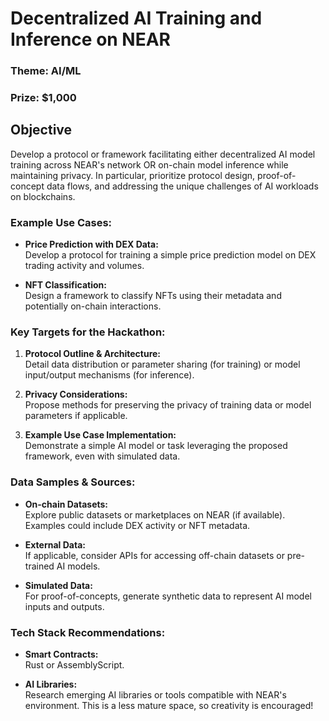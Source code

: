 # Decentralized AI Training and Inference on NEAR
### Theme: AI/ML
### Prize: $1,000

## Objective 
Develop a protocol or framework facilitating either decentralized AI model training across NEAR's network OR on-chain model inference while maintaining privacy. In particular, prioritize protocol design, proof-of-concept data flows, and addressing the unique challenges of AI workloads on blockchains.

### Example Use Cases:
- **Price Prediction with DEX Data:**  
  Develop a protocol for training a simple price prediction model on DEX trading activity and volumes.

- **NFT Classification:**  
  Design a framework to classify NFTs using their metadata and potentially on-chain interactions.

### Key Targets for the Hackathon:
1. **Protocol Outline & Architecture:**  
   Detail data distribution or parameter sharing (for training) or model input/output mechanisms (for inference).

2. **Privacy Considerations:**  
   Propose methods for preserving the privacy of training data or model parameters if applicable.

3. **Example Use Case Implementation:**  
   Demonstrate a simple AI model or task leveraging the proposed framework, even with simulated data.

### Data Samples & Sources:
- **On-chain Datasets:**  
  Explore public datasets or marketplaces on NEAR (if available). Examples could include DEX activity or NFT metadata.

- **External Data:**  
  If applicable, consider APIs for accessing off-chain datasets or pre-trained AI models.

- **Simulated Data:**  
  For proof-of-concepts, generate synthetic data to represent AI model inputs and outputs.

### Tech Stack Recommendations:
- **Smart Contracts:**  
  Rust or AssemblyScript.

- **AI Libraries:**  
  Research emerging AI libraries or tools compatible with NEAR's environment. This is a less mature space, so creativity is encouraged!
